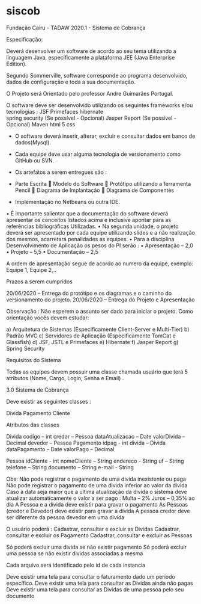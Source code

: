 # siscob
Fundação Cairu - TADAW 2020.1 - Sistema de Cobrança 

Especificação:

Deverá desenvolver um software de acordo ao seu tema utilizando a linguagem Java, especificamente a plataforma JEE (Java Enterprise Edition).  

Segundo Sommerville, software corresponde ao programa desenvolvido, dados de configuração e toda a sua documentação. 

O Projeto será Orientado pelo professor Andre Guimarães Portugal.

O software deve ser desenvolvido utilizando os seguintes frameworks e/ou tecnologias :
	JSF
	Primefaces
	hibernate	
	spring security (Se possível - Opcional)
	Jasper Report (Se possível - Opcional)
	Maven
	html 5
	css

- O software deverá inserir, alterar, excluir e consultar dados em banco de dados(Mysql). 

- Cada equipe deve usar alguma tecnologia de versionamento como GitHub ou SVN.

- Os artefatos a serem entregues são :

- Parte Escrita
	Modelo do Software
	Protótipo utilizando a ferramenta Pencil
	Diagrama de Implantação
	Diagrama de Componentes

- Implementação no Netbeans ou outra IDE.

•	É importante salientar que a documentação do software deverá apresentar os conceitos listados acima e inclusive apontar para as referências bibliográficas Utilizadas.
•	Na segunda unidade, o projeto deverá ser apresentado por cada equipe utilizando slides e a não realização dos mesmos, acarretará penalidades as equipes. 
•	Para a disciplina Desenvolvimento de Aplicação os pesos do PI serão :
•	Apresentação – 2,0
•	Projeto – 5,5
•	Documentação – 2,5

A ordem de apresentação segue de acordo ao numero da equipe, exemplo: Equipe 1, Equipe 2,..

Prazos a serem cumpridos

20/06/2020 – Entrega do protótipo e os diagramas e o caminho do versionamento do projeto.
20/06/2020 – Entrega do Projeto e Apresentação 

Observação : Não esperem o assunto ser dado para iniciar o projeto. Como orientação vocês devem estudar:

a)	Arquitetura de Sistemas (Especificamente Client-Server e Multi-Tier)
b)	Padrão MVC
c)	Servidores de Aplicação (Especificamente TomCat e Glassfish)
d)	JSF, JSTL e Primefaces
e)	Hibernate
f)	Jasper Report
g)	Spring Security 

Requisitos do Sistema

Todas as equipes devem  possuir uma classe chamada usuário que terá 5 atributos (Nome, Cargo, Login, Senha e Email) . 

3.0  Sistema de Cobrança

Deve existir as seguintes classes :

Divida
Pagamento
Cliente

Atributos das classes

Divida
	codigo – int
	credor – Pessoa
	dataAtualizacao – Date
	valorDivida – Decimal
	devedor – Pessoa
Pagamento
	idpag - int
	divida – Divida
	dataPagamento – Date
	valorPago – Decimal
	 
Pessoa
	idCliente - int
	nomeCliente – String
	endereco - String
	uf – String
	telefone – String
	documento – String
	e-mail - String


Obs:
Não pode registrar o pagamento de uma divida inexistente ou paga
Não pode registrar o pagamento de uma divida inferior ao valor da divida
Caso a data seja maior que a ultima atualização da divida o sistema deve atualizar automaticamente o valor a ser pago :
	Multa – 2%
	Juros – 0,35% ao dia 
A Pessoa e a divida deve existir para gravar o pagamento
As Pessoas (credor e Devedor) deve existir para gravar a divida
A pessoa credor deve ser diferente da pessoa devedor em uma divida

O usuário poderá :
Cadastrar, consultar e excluir as Dividas
Cadastrar, consultar e excluir os Pagamento 
Cadastrar, consultar e excluir as Pessoas

Só poderá excluir uma divida se não existir pagamento
Só poderá excluir uma pessoa se não existir dividas associadas a mesma
 
Cada arquivo será identificado pelo id de cada instancia

Deve existir uma tela para consultar o faturamento dado um período específico.
Deve existir uma tela para consultar as Dividas ainda não pagas
Deve existir uma tela para consultar as Dividas de uma pessoa pelo seu documento
